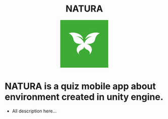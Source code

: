 <div align="center">
  <h1 align="center">NATURA</h1>
  <img src="Assets\NATURA ICON FONDO.jpg" alt="Mi imagen" width="30%" height="30%">
</div>

# NATURA is a quiz mobile app about environment created in unity engine. 
- All description here...
